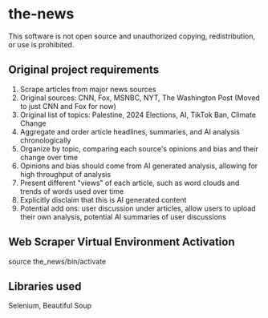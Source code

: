 # the-news
This software is not open source and unauthorized copying, redistribution, or use is prohibited.

## Original project requirements
1. Scrape articles from major news sources
2. Original sources: CNN, Fox, MSNBC, NYT, The Washington Post (Moved to just CNN and Fox for now)
3. Original list of topics: Palestine, 2024 Elections, AI, TikTok Ban, Climate Change
4. Aggregate and order article headlines, summaries, and AI analysis chronologically
5. Organize by topic, comparing each source's opinions and bias and their change over time
6. Opinions and bias should come from AI generated analysis, allowing for high throughput of analysis
7. Present different "views" of each article, such as word clouds and trends of words used over time 
8. Explicitly disclaim that this is AI generated content
9. Potential add ons: user discussion under articles, allow users to upload their own analysis, potential AI summaries of user discussions

## Web Scraper Virtual Environment Activation
source the_news/bin/activate

## Libraries used
Selenium, Beautiful Soup




